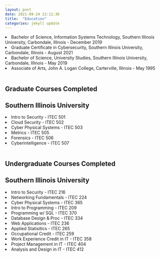 ```yaml
---
layout: post
date: 2021-09-24 13:11:36
title:  "Education"
categories: jekyll update
---
```


<li>Bachelor of Science, Information Systems Technology, Southern Illinois University, Carbondale, Illinois -  December 2019
</li>

<li>Graduate Certificate in Cybersecurity, Southern Illinois University, Carbondale, Illinois - August 2021  
</li>

<li>Bachelor of Science, University Studies, Southern Illinois University, Carbondale, Illinois - May 2019
</li>

<li> Associate of Arts, John A. Logan College, Carterville, Illinois - May 1995
</li>


<br>

Graduate Courses Completed 
---
Southern Illinois University
---
<li>Intro to Security - ITEC 501</li>
<li>Cloud Security - ITEC 502</li>
<li>Cyber Physical Systems - ITEC 503</li>
<li>Metrics - ITEC 505</li>
<li>Forensics - ITEC 506</li>
<li>Cyberintelligence - ITEC 507</li>

<br>

Undergraduate Courses Completed
---
Southern Illinois University
---
<li>Intro to Security - ITEC 216</li>
<li>Networking Fundamentals - ITEC 224</li>
<li>Cyber Physical Systems - ITEC 365</li>
<li>Intro to Programming - ITEC 209</li>
<li>Programming w/ SQL - ITEC 370</li>
<li>Database Design & Proc - ITEC 334</li>
<li>Web Applications - ITEC 236</li>
<li>Applied Statisitics - ITEC 265</li>
<li>Occupational Credit - ITEC 259</li>
<li>Work Experience Credit in IT - ITEC 358</li>
<li>Project Management in IT - ITEC 404</li>
<li>Analysis and Design in IT - ITEC 412</li>
<br>





